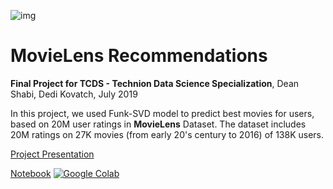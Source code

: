 ![img](https://github.com/dean-sh/Movie-Recommender-System/raw/master/Assets/Banner.jpg)

MovieLens Recommendations
=============================================
**Final Project for TCDS - Technion Data Science Specialization**, Dean Shabi, Dedi Kovatch, July 2019

In this project, we used Funk-SVD model to predict best movies for users, based on 20M user ratings in **MovieLens** Dataset.
The dataset includes 20M ratings on 27K movies (from early 20's century to 2016) of 138K users.

[Project Presentation](https://docs.google.com/viewer?url=https://github.com/dean-sh/Movie-Recommender-System/raw/master/Assets/MovieLens%20Recommendations%20-%20Dean%20Shabi%20and%20Dedi%20Kovatch.pdf)

[Notebook](https://colab.research.google.com/github/dean-sh/Movie-Ratings-Collaborating-Filltering/blob/master/Final%20Model%20-%20Funk%20SVD.ipynb)  [![Google Colab](https://badgen.net/badge/Launch/on%20Google%20Colab/blue?icon=terminal)](https://colab.research.google.com/github/dean-sh/Movie-Ratings-Collaborating-Filltering/blob/master/Final%20Model%20-%20Funk%20SVD.ipynb)

